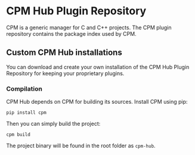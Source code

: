 # CPM Hub Plugin Repository
CPM is a generic manager for C and C++ projects. The CPM plugin repository contains the package index 
used by CPM. 

## Custom CPM Hub installations
You can download and create your own installation of the CPM Hub Plugin Repository for keeping your
proprietary plugins.

### Compilation
CPM Hub depends on CPM for building its sources. Install CPM using pip:

`pip install cpm`

Then you can simply build the project:

`cpm build`

The project binary will be found in the root folder as `cpm-hub`. 
